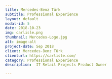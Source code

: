 ```yaml
---
title: Mercedes-Benz Türk
subtitle: Professional Experience
layout: default
modal-id: 5
date: 2018-10-23
img: carlisle.png
thumbnail: Mercedes-Logo.jpg
alt: image-alt
project-date: Sep 2018
client: Mercedes-Benz Türk
clienturl: https://carlisle.com/
category: Professional Experience
description:  IT Retail Projects Product Owner

---
```

